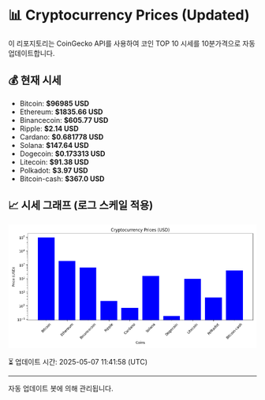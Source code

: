 
# 📊 Cryptocurrency Prices (Updated)

이 리포지토리는 CoinGecko API를 사용하여 코인 TOP 10 시세를 10분가격으로 자동 업데이트합니다.

## 💰 현재 시세
- Bitcoin: **$96985 USD**
- Ethereum: **$1835.66 USD**
- Binancecoin: **$605.77 USD**
- Ripple: **$2.14 USD**
- Cardano: **$0.681778 USD**
- Solana: **$147.64 USD**
- Dogecoin: **$0.173313 USD**
- Litecoin: **$91.38 USD**
- Polkadot: **$3.97 USD**
- Bitcoin-cash: **$367.0 USD**

## 📈 시세 그래프 (로그 스케일 적용)
![Crypto Prices](crypto_prices.png)

⏳ 업데이트 시간: 2025-05-07 11:41:58 (UTC)

---
자동 업데이트 봇에 의해 관리됩니다.
